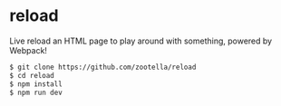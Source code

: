 # reload

Live reload an HTML page to play around with something, powered by Webpack!

```bash
$ git clone https://github.com/zootella/reload
$ cd reload
$ npm install
$ npm run dev
```